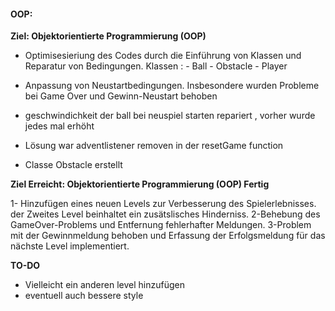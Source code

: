 #### OOP: 
**Ziel: Objektorientierte Programmierung (OOP)**

* Optimisesieriung des Codes durch die Einführung von Klassen und Reparatur von Bedingungen. Klassen :
                      - Ball 
                      - Obstacle
                      - Player
* Anpassung von Neustartbedingungen. Insbesondere wurden Probleme bei Game Over und Gewinn-Neustart behoben





* geschwindichkeit der ball bei neuspiel starten repariert  , vorher wurde jedes mal erhöht 
* Lösung war adventlistener removen in der resetGame function 
* Classe Obstacle erstellt 



**Ziel Erreicht: Objektorientierte Programmierung (OOP) Fertig**


1- Hinzufügen eines neuen Levels zur Verbesserung des Spielerlebnisses.
der Zweites Level beinhaltet ein zusätslisches Hinderniss.
2-Behebung des GameOver-Problems und Entfernung fehlerhafter Meldungen.
3-Problem mit der Gewinnmeldung behoben und Erfassung der Erfolgsmeldung für das nächste Level implementiert.


**TO-DO**

- Vielleicht ein anderen level hinzufügen 
- eventuell auch bessere style 










